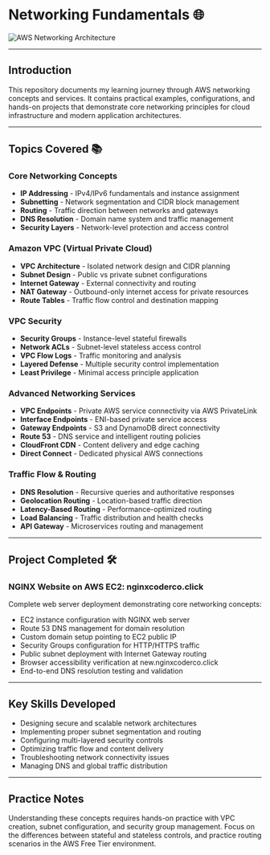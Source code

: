 # Networking Fundamentals 🌐

![AWS Networking Architecture](https://d2908q01vomqb2.cloudfront.net/77de68daecd823babbb58edb1c8e14d7106e83bb/2021/06/15/VPC-Network-Engineers-Part-1-2.png)

---

## Introduction

This repository documents my learning journey through AWS networking concepts and services. It contains practical examples, configurations, and hands-on projects that demonstrate core networking principles for cloud infrastructure and modern application architectures.

---

## Topics Covered 📚

### Core Networking Concepts
- **IP Addressing** - IPv4/IPv6 fundamentals and instance assignment
- **Subnetting** - Network segmentation and CIDR block management
- **Routing** - Traffic direction between networks and gateways
- **DNS Resolution** - Domain name system and traffic management
- **Security Layers** - Network-level protection and access control

### Amazon VPC (Virtual Private Cloud)
- **VPC Architecture** - Isolated network design and CIDR planning
- **Subnet Design** - Public vs private subnet configurations
- **Internet Gateway** - External connectivity and routing
- **NAT Gateway** - Outbound-only internet access for private resources
- **Route Tables** - Traffic flow control and destination mapping

### VPC Security
- **Security Groups** - Instance-level stateful firewalls
- **Network ACLs** - Subnet-level stateless access control
- **VPC Flow Logs** - Traffic monitoring and analysis
- **Layered Defense** - Multiple security control implementation
- **Least Privilege** - Minimal access principle application

### Advanced Networking Services
- **VPC Endpoints** - Private AWS service connectivity via AWS PrivateLink
- **Interface Endpoints** - ENI-based private service access
- **Gateway Endpoints** - S3 and DynamoDB direct connectivity
- **Route 53** - DNS service and intelligent routing policies
- **CloudFront CDN** - Content delivery and edge caching
- **Direct Connect** - Dedicated physical AWS connections

### Traffic Flow & Routing
- **DNS Resolution** - Recursive queries and authoritative responses
- **Geolocation Routing** - Location-based traffic direction
- **Latency-Based Routing** - Performance-optimized routing
- **Load Balancing** - Traffic distribution and health checks
- **API Gateway** - Microservices routing and management

---

## Project Completed 🛠️

### NGINX Website on AWS EC2: nginxcoderco.click
Complete web server deployment demonstrating core networking concepts:
- EC2 instance configuration with NGINX web server
- Route 53 DNS management for domain resolution
- Custom domain setup pointing to EC2 public IP
- Security Groups configuration for HTTP/HTTPS traffic
- Public subnet deployment with Internet Gateway routing
- Browser accessibility verification at new.nginxcoderco.click
- End-to-end DNS resolution testing and validation

---

## Key Skills Developed

- Designing secure and scalable network architectures
- Implementing proper subnet segmentation and routing
- Configuring multi-layered security controls
- Optimizing traffic flow and content delivery
- Troubleshooting network connectivity issues
- Managing DNS and global traffic distribution

---

## Practice Notes

Understanding these concepts requires hands-on practice with VPC creation, subnet configuration, and security group management. Focus on the differences between stateful and stateless controls, and practice routing scenarios in the AWS Free Tier environment.
